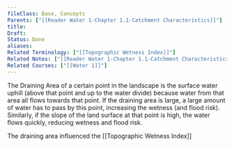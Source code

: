 ```yaml
---
fileClass: Base, Concepts
Parents: ["[[Reader Water 1-Chapter 1.1-Catchment Characteristics]]"]
title: 
Draft: 
Status: Done
aliases: 
Related Terminology: ["[[Topographic Wetness Index]]"]
Related Notes: ["[[Reader Water 1-Chapter 1.1-Catchment Characteristics]]"]
Related Courses: ["[[Water 1]]"]
---
```

The Draining Area of a certain point in the landscape is the surface water uphill (above that point and up to the water divide) because water from that area all flows towards that point. If the draining area is large, a large amount of water has to pass by this point, increasing the wetness (and flood risk). Similarly, if the slope of the land surface at that point is high, the water flows quickly, reducing wetness and flood risk. 

The draining area influenced the [[Topographic Wetness Index]]